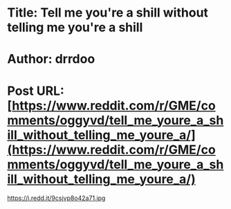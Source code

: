 # Title: Tell me you're a shill without telling me you're a shill
# Author: drrdoo
# Post URL: [https://www.reddit.com/r/GME/comments/oggyvd/tell_me_youre_a_shill_without_telling_me_youre_a/](https://www.reddit.com/r/GME/comments/oggyvd/tell_me_youre_a_shill_without_telling_me_youre_a/)


https://i.redd.it/9csjvp8o42a71.jpg